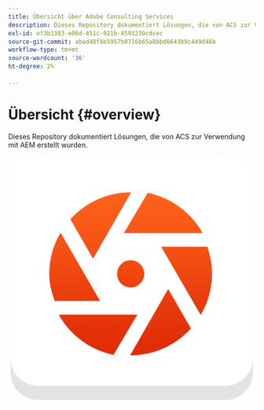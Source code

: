```yaml
---
title: Übersicht über Adobe Consulting Services
description: Dieses Repository dokumentiert Lösungen, die von ACS zur Verwendung mit AEM erstellt wurden.
exl-id: ef3b1383-e06d-451c-921b-4593230cdcec
source-git-commit: abad48f8e5957b0716b65a8bbd6643b9c449d46b
workflow-type: tm+mt
source-wordcount: '36'
ht-degree: 2%

---
```


# Übersicht {#overview}

Dieses Repository dokumentiert Lösungen, die von ACS zur Verwendung mit AEM erstellt wurden.

![ACS Commons-Logo](assets/acs-commons.png)

